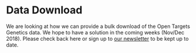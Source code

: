 # Data Download

We are looking at how we can provide a bulk download of the Open Targets Genetics data. We hope to have a solution in the coming weeks \(Nov/Dec 2018\). Please check back here or sign up to [our newsletter](http://eepurl.com/dHnchn) to be kept up to date.

